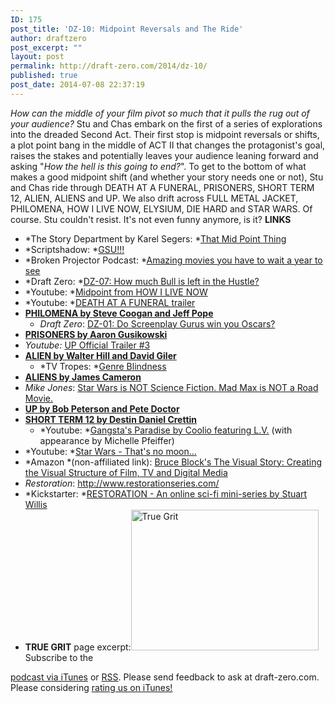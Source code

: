 ```yaml
---
ID: 175
post_title: 'DZ-10: Midpoint Reversals and The Ride'
author: draftzero
post_excerpt: ""
layout: post
permalink: http://draft-zero.com/2014/dz-10/
published: true
post_date: 2014-07-08 22:37:19
---
```

*How can the middle of your film pivot so much that it pulls the rug out of your audience?* Stu and Chas embark on the first of a series of explorations into the dreaded Second Act. Their first stop is midpoint reversals or shifts, a plot point bang in the middle of ACT II that changes the protagonist's goal, raises the stakes and potentially leaves your audience leaning forward and asking "*How the hell is this going to end?*". To get to the bottom of what makes a good midpoint shift (and whether your story needs one or not), Stu and Chas ride through DEATH AT A FUNERAL, PRISONERS, SHORT TERM 12, ALIEN, ALIENS and UP. We also drift across FULL METAL JACKET, PHILOMENA, HOW I LIVE NOW, ELYSIUM, DIE HARD and STAR WARS. Of course. Stu couldn't resist. It's not even funny anymore, is it? **LINKS** 
*   *The Story Department by Karel Segers: *<a href="http://thestorydepartment.blogspot.com.au/2007/03/that-mid-point-thing.html" target="_blank">That Mid Point Thing</a>
*   *Scriptshadow: *<a href="http://scriptshadow.blogspot.com.au/2011/08/article-gsu.html" target="_blank">GSU!!!</a>
*   *Broken Projector Podcast: *[Amazing movies you have to wait a year to see][1]
*   *Draft Zero: *<a href="http://draft-zero.com/2014/dz-07/" target="_blank">DZ-07: How much Bull is left in the Hustle?</a>
*   *Youtube: *<a href="https://www.youtube.com/watch?v=ZKhXv4Hj83w" target="_blank">Midpoint from HOW I LIVE NOW</a>
*   *Youtube: *<a href="https://www.youtube.com/watch?v=7Fmglaeqet0" target="_blank">DEATH AT A FUNERAL trailer</a>
*   <a href="http://1e36a764da2f6b46c156-0fa6f106d654e15326ee14d2a07c02d0.r64.cf1.rackcdn.com/2014/02/Philomena.pdf" target="_blank"><strong>PHILOMENA by Steve Coogan and Jeff Pope</strong></a> 
    *   *Draft Zero*: <a href="http://draft-zero.com/2014/dz-01/" target="_blank">DZ-01: Do Screenplay Gurus win you Oscars?</a>
*   **<a href="http://warnerbros2013.com/assets/pdf/prisoners_sp.pdf" target="_blank">PRISONERS by Aaron Gusikowski</a>**
*   *Youtube:* <a href="https://www.youtube.com/watch?v=pkqzFUhGPJg" target="_blank">UP Official Trailer #3</a>
*   **<a href="http://www.dailyscript.com/scripts/alien_shooting.html" target="_blank">ALIEN by Walter Hill and David Giler</a>** 
    *   *TV Tropes: *<a href="http://tvtropes.org/pmwiki/pmwiki.php/Main/GenreBlindness" target="_blank">Genre Blindness</a>
*   **<a href="http://alienlegend.com/Multimedia/Scripts/a2final.doc" target="_blank">ALIENS by James Cameron</a>**
*   *Mike Jones*: <a href="http://www.mikejones.tv/journal/2010/10/4/star-wars-is-not-science-fiction-mad-max-is-not-a-road-movie.html" target="_blank">Star Wars is NOT Science Fiction. Mad Max is NOT a Road Movie.</a>
*   **<a href="http://www.joblo.com/scripts/UPScreenplay.pdf" target="_blank">UP by Bob Peterson and Pete Doctor</a>**
*   **<a href="http://gointothestory.blcklst.com/wp-content/uploads/2013/12/Short-Term-12-FINAL.pdf" target="_blank">SHORT TERM 12 by Destin Daniel Crettin</a>** 
    *   *Youtube: *<a href="https://www.youtube.com/watch?v=cpGbzYlnz7c" target="_blank">Gangsta's Paradise by Coolio featuring L.V.</a> (with appearance by Michelle Pfeiffer)
*   *Youtube: *<a href="https://www.youtube.com/watch?v=I9KNQ6jM9OU" target="_blank">Star Wars - That's no moon...</a>
*   *Amazon *(non-affiliated link): <a href="http://www.amazon.com/The-Visual-Story-Creating-Structure/dp/0240807790" target="_blank">Bruce Block's The Visual Story: Creating the Visual Structure of Film, TV and Digital Media</a>
*   *Restoration*: <a href="http://www.restorationseries.com" target="_blank">http://www.restorationseries.com/</a>
*   *Kickstarter: *[RESTORATION - An online sci-fi mini-series by Stuart Willis][2]
*   **TRUE GRIT** page excerpt:[<img class="aligncenter wp-image-178 size-medium" src="http://draft-zero.com/wp-content/uploads/2014/07/True-Grit-300x225.jpg" alt="True Grit" width="300" height="225" />][3] Subscribe to the 

[podcast via iTunes][4] or [RSS][5]. Please send feedback to ask at draft-zero.com. Please considering [rating us on iTunes!][4]

 [1]: http://filmschoolrejects.com/features/summer-amazing-movies-2015-preview.php
 [2]: https://www.kickstarter.com/projects/stuwillis/restoration-an-online-sci-fi-mini-series
 [3]: http://draft-zero.com/wp-content/uploads/2014/07/True-Grit.jpg
 [4]: https://itunes.apple.com/au/podcast/draft-zero-screenwriting-podcast/id847126598?mt=2&ls=1
 [5]: http://draftzero.libsyn.com/rss